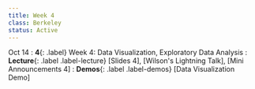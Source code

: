 ```yaml
---
title: Week 4
class: Berkeley
status: Active
---
```

Oct 14
: **4**{: .label} Week 4: Data Visualization, Exploratory Data Analysis
: **Lecture**{: .label .label-lecture} [Slides 4], [Wilson's Lightning Talk], [Mini Announcements 4]
: **Demos**{: .label .label-demos} [Data Visualization Demo]
